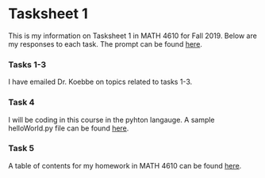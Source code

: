 # Tasksheet 1

This is  my information on Tasksheet 1 in MATH 4610 for Fall 2019. Below are my responses to each task. The prompt can be found [here](https://jvkoebbe.github.io/math4610/tasksheets/html/tasksheet_01.html). 

### Tasks 1-3

I have emailed Dr. Koebbe on topics related to tasks 1-3.

### Task 4

I will be coding in this course in the pyhton langauge. A sample helloWorld.py file can be found [here](https://github.com/bengionz/math4610/tree/master/homework/tasksheets/tasksheet_1). 

### Task 5

A table of contents for my homework in MATH 4610 can be found [here](https://bengionz.github.io/math4610/hw_toc). 
